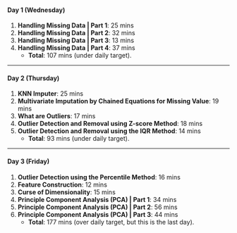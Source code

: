 #### **Day 1 (Wednesday)**
1. **Handling Missing Data | Part 1**: 25 mins
2. **Handling Missing Data | Part 2**: 32 mins
3. **Handling Missing Data | Part 3**: 13 mins
4. **Handling Missing Data | Part 4**: 37 mins
   - **Total**: 107 mins (under daily target).

---

#### **Day 2 (Thursday)**
1. **KNN Imputer**: 25 mins
2. **Multivariate Imputation by Chained Equations for Missing Value**: 19 mins
3. **What are Outliers**: 17 mins
4. **Outlier Detection and Removal using Z-score Method**: 18 mins
5. **Outlier Detection and Removal using the IQR Method**: 14 mins
   - **Total**: 93 mins (under daily target).

---

#### **Day 3 (Friday)**
1. **Outlier Detection using the Percentile Method**: 16 mins
2. **Feature Construction**: 12 mins
3. **Curse of Dimensionality**: 15 mins
4. **Principle Component Analysis (PCA) | Part 1**: 34 mins
5. **Principle Component Analysis (PCA) | Part 2**: 56 mins
6. **Principle Component Analysis (PCA) | Part 3**: 44 mins
   - **Total**: 177 mins (over daily target, but this is the last day).


